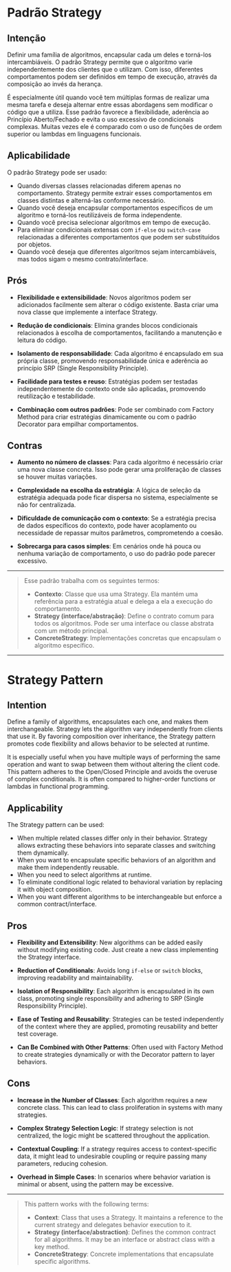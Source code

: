 # Padrão Strategy

## Intenção

Definir uma família de algoritmos, encapsular cada um deles e torná-los intercambiáveis. O padrão Strategy permite que o algoritmo varie independentemente dos clientes que o utilizam. Com isso, diferentes comportamentos podem ser definidos em tempo de execução, através da composição ao invés da herança.

É especialmente útil quando você tem múltiplas formas de realizar uma mesma tarefa e deseja alternar entre essas abordagens sem modificar o código que a utiliza. Esse padrão favorece a flexibilidade, aderência ao Princípio Aberto/Fechado e evita o uso excessivo de condicionais complexas. Muitas vezes ele é comparado com o uso de funções de ordem superior ou lambdas em linguagens funcionais.

## Aplicabilidade

O padrão Strategy pode ser usado:

- Quando diversas classes relacionadas diferem apenas no comportamento. Strategy permite extrair esses comportamentos em classes distintas e alterná-las conforme necessário.
- Quando você deseja encapsular comportamentos específicos de um algoritmo e torná-los reutilizáveis de forma independente.
- Quando você precisa selecionar algoritmos em tempo de execução.
- Para eliminar condicionais extensas com `if-else` ou `switch-case` relacionadas a diferentes comportamentos que podem ser substituídos por objetos.
- Quando você deseja que diferentes algoritmos sejam intercambiáveis, mas todos sigam o mesmo contrato/interface.

## Prós

- **Flexibilidade e extensibilidade**: Novos algoritmos podem ser adicionados facilmente sem alterar o código existente. Basta criar uma nova classe que implemente a interface Strategy.

- **Redução de condicionais**: Elimina grandes blocos condicionais relacionados à escolha de comportamentos, facilitando a manutenção e leitura do código.

- **Isolamento de responsabilidade**: Cada algoritmo é encapsulado em sua própria classe, promovendo responsabilidade única e aderência ao princípio SRP (Single Responsibility Principle).

- **Facilidade para testes e reuso**: Estratégias podem ser testadas independentemente do contexto onde são aplicadas, promovendo reutilização e testabilidade.

- **Combinação com outros padrões**: Pode ser combinado com Factory Method para criar estratégias dinamicamente ou com o padrão Decorator para empilhar comportamentos.

## Contras

- **Aumento no número de classes**: Para cada algoritmo é necessário criar uma nova classe concreta. Isso pode gerar uma proliferação de classes se houver muitas variações.

- **Complexidade na escolha da estratégia**: A lógica de seleção da estratégia adequada pode ficar dispersa no sistema, especialmente se não for centralizada.

- **Dificuldade de comunicação com o contexto**: Se a estratégia precisa de dados específicos do contexto, pode haver acoplamento ou necessidade de repassar muitos parâmetros, comprometendo a coesão.

- **Sobrecarga para casos simples**: Em cenários onde há pouca ou nenhuma variação de comportamento, o uso do padrão pode parecer excessivo.

---

> Esse padrão trabalha com os seguintes termos:
>
> - **Contexto**: Classe que usa uma Strategy. Ela mantém uma referência para a estratégia atual e delega a ela a execução do comportamento.
> - **Strategy (interface/abstração)**: Define o contrato comum para todos os algoritmos. Pode ser uma interface ou classe abstrata com um método principal.
> - **ConcreteStrategy**: Implementações concretas que encapsulam o algoritmo específico.

---

# Strategy Pattern

## Intention

Define a family of algorithms, encapsulates each one, and makes them interchangeable. Strategy lets the algorithm vary independently from clients that use it. By favoring composition over inheritance, the Strategy pattern promotes code flexibility and allows behavior to be selected at runtime.

It is especially useful when you have multiple ways of performing the same operation and want to swap between them without altering the client code. This pattern adheres to the Open/Closed Principle and avoids the overuse of complex conditionals. It is often compared to higher-order functions or lambdas in functional programming.

## Applicability

The Strategy pattern can be used:

- When multiple related classes differ only in their behavior. Strategy allows extracting these behaviors into separate classes and switching them dynamically.
- When you want to encapsulate specific behaviors of an algorithm and make them independently reusable.
- When you need to select algorithms at runtime.
- To eliminate conditional logic related to behavioral variation by replacing it with object composition.
- When you want different algorithms to be interchangeable but enforce a common contract/interface.

## Pros

- **Flexibility and Extensibility**: New algorithms can be added easily without modifying existing code. Just create a new class implementing the Strategy interface.

- **Reduction of Conditionals**: Avoids long `if-else` or `switch` blocks, improving readability and maintainability.

- **Isolation of Responsibility**: Each algorithm is encapsulated in its own class, promoting single responsibility and adhering to SRP (Single Responsibility Principle).

- **Ease of Testing and Reusability**: Strategies can be tested independently of the context where they are applied, promoting reusability and better test coverage.

- **Can Be Combined with Other Patterns**: Often used with Factory Method to create strategies dynamically or with the Decorator pattern to layer behaviors.

## Cons

- **Increase in the Number of Classes**: Each algorithm requires a new concrete class. This can lead to class proliferation in systems with many strategies.

- **Complex Strategy Selection Logic**: If strategy selection is not centralized, the logic might be scattered throughout the application.

- **Contextual Coupling**: If a strategy requires access to context-specific data, it might lead to undesirable coupling or require passing many parameters, reducing cohesion.

- **Overhead in Simple Cases**: In scenarios where behavior variation is minimal or absent, using the pattern may be excessive.
---
> This pattern works with the following terms:
>
> - **Context**: Class that uses a Strategy. It maintains a reference to the current strategy and delegates behavior execution to it.
> - **Strategy (interface/abstraction)**: Defines the common contract for all algorithms. It may be an interface or abstract class with a key method.
> - **ConcreteStrategy**: Concrete implementations that encapsulate specific algorithms.
